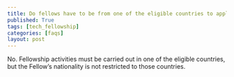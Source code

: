 ```yaml
---
title: Do fellows have to be from one of the eligible countries to apply?
published: True
tags: [tech_fellowship]
categories: [faqs]
layout: post
---
```

<div class="content">
	<p>No. Fellowship activities must be carried out in one of the eligible countries, but the Fellow’s nationality is not restricted to those countries.</p>
</div>

